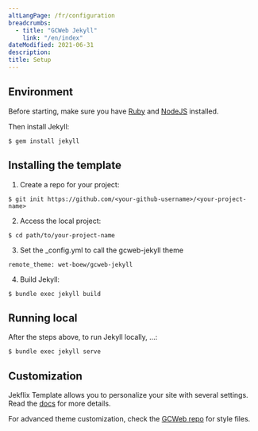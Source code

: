 ```yaml
---
altLangPage: /fr/configuration
breadcrumbs:
  - title: "GCWeb Jekyll"
    link: "/en/index"
dateModified: 2021-06-31
description:
title: Setup
---
```

## Environment
Before starting, make sure you have [Ruby](https://www.ruby-lang.org/en/documentation/installation/) and [NodeJS](https://nodejs.org/) installed.

Then install Jekyll:
```
$ gem install jekyll
```

## Installing the template

1. Create a repo for your project:
```
$ git init https://github.com/<your-github-username>/<your-project-name>
```

2. Access the local project:
```
$ cd path/to/your-project-name
```

3. Set the _config.yml to call the gcweb-jekyll theme

```
remote_theme: wet-boew/gcweb-jekyll
```

4. Build Jekyll:
```
$ bundle exec jekyll build
```

## Running local
After the steps above, to run Jekyll locally, ...:
```
$ bundle exec jekyll serve
```

## Customization
Jekflix Template allows you to personalize your site with several settings. Read the [docs](settings.html) for more details.

For advanced theme customization, check the [GCWeb repo](https://github.com/wet-boew/GCWeb) for style files.